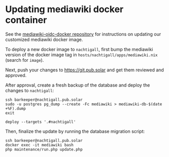 # Updating mediawiki docker container

See the [mediawiki-oidc-docker repository](https://git.pub.solar/pub-solar/mediawiki-oidc-docker#updating-the-docker-image)
for instructions on updating our customized mediawiki docker image.

To deploy a new docker image to `nachtigall`, first bump the mediawiki version
of the docker image tag in `hosts/nachtigall/apps/mediawiki.nix` (search for
`image`).

Next, push your changes to https://git.pub.solar and get them reviewed and
approved.

After approval, create a fresh backup of the database and deploy the changes to
`nachtigall`:

```
ssh barkeeper@nachtigall.pub.solar
sudo -u postgres pg_dump --create -Fc mediawiki > mediawiki-db-$(date +%F).dump
exit
```

```
deploy --targets '.#nachtigall'
```

Then, finalize the update by running the database migration script:
```
ssh barkeeper@nachtigall.pub.solar
docker exec -it mediawiki bash
php maintenance/run.php update.php
```

